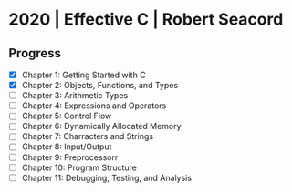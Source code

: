 # 2020 | Effective C | Robert Seacord

## Progress

- [x] Chapter 1: Getting Started with C
- [x] Chapter 2: Objects, Functions, and Types
- [ ] Chapter 3: Arithmetic Types
- [ ] Chapter 4: Expressions and Operators
- [ ] Chapter 5: Control Flow
- [ ] Chapter 6: Dynamically Allocated Memory
- [ ] Chapter 7: Charracters and Strings
- [ ] Chapter 8: Input/Output
- [ ] Chapter 9: Preprocessorr
- [ ] Chapter 10: Program Structure
- [ ] Chapter 11: Debugging, Testing, and Analysis
